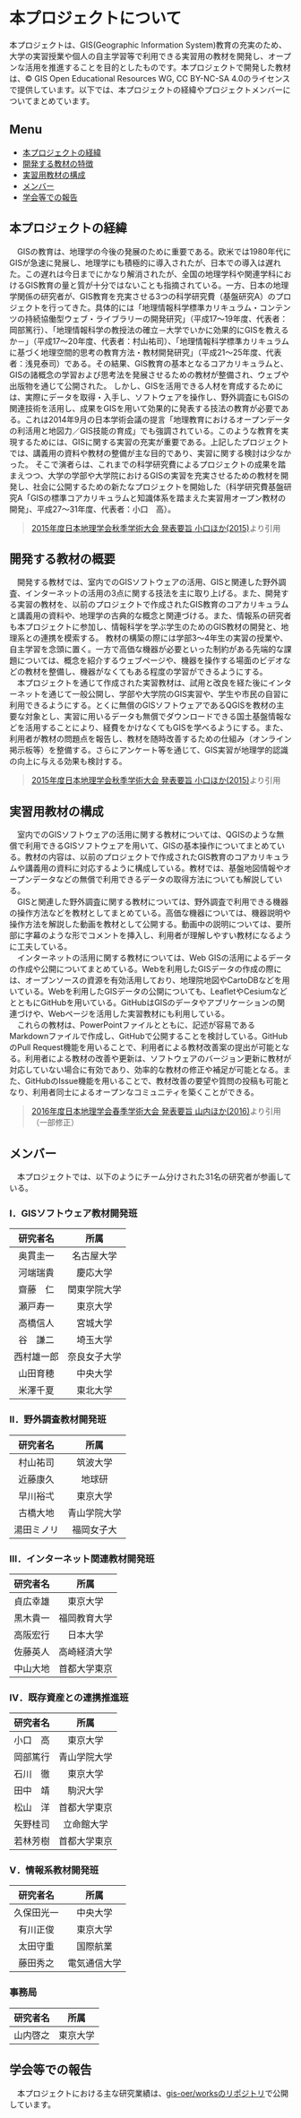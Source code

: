 # 本プロジェクトについて
本プロジェクトは、GIS(Geographic Information System)教育の充実のため、大学の実習授業や個人の自主学習等で利用できる実習用の教材を開発し、オープンな活用を推進することを目的としたものです。本プロジェクトで開発した教材は、© GIS Open Educational Resources WG, CC BY-NC-SA 4.0のライセンスで提供しています。以下では、本プロジェクトの経緯やプロジェクトメンバーについてまとめています。

**Menu**
---
- [本プロジェクトの経緯](#本プロジェクトの経緯)
- [開発する教材の特徴](#開発する教材の特徴)
- [実習用教材の構成](#実習用教材の構成)
- [メンバー](#メンバー)
- [学会等での報告](#学会等での報告)

## 本プロジェクトの経緯
　GISの教育は、地理学の今後の発展のために重要である。欧米では1980年代にGISが急速に発展し、地理学にも積極的に導入されたが、日本での導入は遅れた。この遅れは今日までにかなり解消されたが、全国の地理学科や関連学科におけるGIS教育の量と質が十分ではないことも指摘されている。一方、日本の地理学関係の研究者が、GIS教育を充実させる3つの科学研究費（基盤研究A）のプロジェクトを行ってきた。具体的には「地理情報科学標準カリキュラム・コンテンツの持続協働型ウェブ・ライブラリーの開発研究」（平成17～19年度、代表者：岡部篤行）、「地理情報科学の教授法の確立－大学でいかに効果的にGISを教えるか－」（平成17～20年度、代表者：村山祐司）、「地理情報科学標準カリキュラムに基づく地理空間的思考の教育方法・教材開発研究」（平成21～25年度、代表者：浅見泰司）である。その結果、GIS教育の基本となるコアカリキュラムと、GISの諸概念の学習および思考法を発展させるための教材が整備され、ウェブや出版物を通じて公開された。 しかし、GISを活用できる人材を育成するためには、実際にデータを取得・入手し、ソフトウェアを操作し、野外調査にもGISの関連技術を活用し、成果をGISを用いて効果的に発表する技法の教育が必要である。これは2014年9月の日本学術会議の提言「地理教育におけるオープンデータの利活用と地図力／GIS技能の育成」でも強調されている。このような教育を実現するためには、GISに関する実習の充実が重要である。上記したプロジェクトでは、講義用の資料や教材の整備が主な目的であり、実習に関する検討は少なかった。 そこで演者らは、これまでの科学研究費によるプロジェクトの成果を踏まえつつ、大学の学部や大学院におけるGISの実習を充実させるための教材を開発し、社会に公開するための新たなプロジェクトを開始した（科学研究費基盤研究A「GISの標準コアカリキュラムと知識体系を踏まえた実習用オープン教材の開発」、平成27～31年度、代表者：小口　高）。

> [2015年度日本地理学会秋季学術大会 発表要旨 小口ほか(2015)](https://www.jstage.jst.go.jp/article/ajg/2015a/0/2015a_100168/_article/-char/ja/)より引用

## 開発する教材の概要
　開発する教材では、室内でのGISソフトウェアの活用、GISと関連した野外調査、インターネットの活用の3点に関する技法を主に取り上げる。また、開発する実習の教材を、以前のプロジェクトで作成されたGIS教育のコアカリキュラムと講義用の資料や、地理学の古典的な概念と関連づける。また、情報系の研究者も本プロジェクトに参加し、情報科学を学ぶ学生のためのGIS教材の開発と、地理系との連携を模索する。 教材の構築の際には学部3～4年生の実習の授業や、自主学習を念頭に置く。一方で高価な機器が必要といった制約がある先端的な課題については、概念を紹介するウェブページや、機器を操作する場面のビデオなどの教材を整備し、機器がなくてもある程度の学習ができるようにする。<br>
　本プロジェクトを通じて作成された実習教材は、試用と改良を経た後にインターネットを通じて一般公開し、学部や大学院のGIS実習や、学生や市民の自習に利用できるようにする。とくに無償のGISソフトウェアであるQGISを教材の主要な対象とし、実習に用いるデータも無償でダウンロードできる国土基盤情報などを活用することにより、経費をかけなくてもGISを学べるようにする。また、利用者が教材の問題点を報告し、教材を随時改善するための仕組み（オンライン掲示板等）を整備する。さらにアンケート等を通じて、GIS実習が地理学的認識の向上に与える効果も検討する。

> [2015年度日本地理学会秋季学術大会 発表要旨 小口ほか(2015)](https://www.jstage.jst.go.jp/article/ajg/2015a/0/2015a_100168/_article/-char/ja/)より引用

## 実習用教材の構成
　室内でのGISソフトウェアの活用に関する教材については、QGISのような無償で利用できるGISソフトウェアを用いて、GISの基本操作についてまとめている。教材の内容は、以前のプロジェクトで作成されたGIS教育のコアカリキュラムや講義用の資料に対応するように構成している。教材では、基盤地図情報やオープンデータなどの無償で利用できるデータの取得方法についても解説している。<br>
　GISと関連した野外調査に関する教材については、野外調査で利用できる機器の操作方法などを教材としてまとめている。高価な機器については、機器説明や操作方法を解説した動画を教材として公開する。動画中の説明については、要所部に字幕のような形でコメントを挿入し、利用者が理解しやすい教材になるように工夫している。<br>
　インターネットの活用に関する教材については、Web GISの活用によるデータの作成や公開についてまとめている。Webを利用したGISデータの作成の際には、オープンソースの資源を有効活用しており、地理院地図やCartoDBなどを用いている。Webを利用したGISデータの公開についても、LeafletやCesiumなどとともにGitHubを用いている。GitHubはGISのデータやアプリケーションの関連づけや、Webページを活用した実習教材にも利用している。<br>
　これらの教材は、PowerPointファイルとともに、記述が容易であるMarkdownファイルで作成し、GitHubで公開することを検討している。GitHubのPull Request機能を用いることで、利用者による教材改善案の提出が可能となる。利用者による教材の改善や更新は、ソフトウェアのバージョン更新に教材が対応していない場合に有効であり、効率的な教材の修正や補足が可能となる。また、GitHubのIssue機能を用いることで、教材改善の要望や質問の投稿も可能となり、利用者同士によるオープンなコミュニティを築くことができる。

> [2016年度日本地理学会春季学術大会 発表要旨 山内ほか(2016)](https://www.jstage.jst.go.jp/article/ajg/2016s/0/2016s_100299/_article/-char/ja/)より引用（一部修正）


## メンバー
　本プロジェクトでは、以下のようにチーム分けされた31名の研究者が参画している。


### Ⅰ．GISソフトウェア教材開発班

|研究者名|所属|
|:-:|:-:|
|奥貫圭一|名古屋大学|
|河端瑞貴|慶応大学|
|齋藤　仁|関東学院大学|
|瀬戸寿一|東京大学|
|高橋信人|宮城大学|
|谷　謙二|埼玉大学|
|西村雄一郎|奈良女子大学|
|山田育穂|中央大学|
|米澤千夏|東北大学|

### Ⅱ．野外調査教材開発班

|研究者名|所属|
|:-:|:-:|
|村山祐司|筑波大学|
|近藤康久|地球研|
|早川裕弌|東京大学|
|古橋大地|青山学院大学|
|湯田ミノリ|福岡女子大|


### Ⅲ．インターネット関連教材開発班

|研究者名|所属|
|:-:|:-:|
|貞広幸雄|東京大学|
|黒木貴一|福岡教育大学|
|高阪宏行|日本大学|
|佐藤英人|高崎経済大学|
|中山大地|首都大学東京|

### Ⅳ．既存資産との連携推進班

|研究者名|所属|
|:-:|:-:|
|小口　高|東京大学|
|岡部篤行|青山学院大学|
|石川　徹|東京大学|
|田中　靖|駒沢大学|
|松山　洋|首都大学東京|
|矢野桂司|立命館大学|
|若林芳樹|首都大学東京|

### Ⅴ．情報系教材開発班

|研究者名|所属|
|:-:|:-:|
|久保田光一|中央大学|
|有川正俊|東京大学|
|太田守重|国際航業|
|藤田秀之|電気通信大学|

### 事務局
|研究者名|所属|
|:-:|:-:|
|山内啓之|東京大学|


## 学会等での報告
　本プロジェクトにおける主な研究業績は、[gis-oer/worksのリポジトリ](https://github.com/gis-oer/works)で公開しています。
